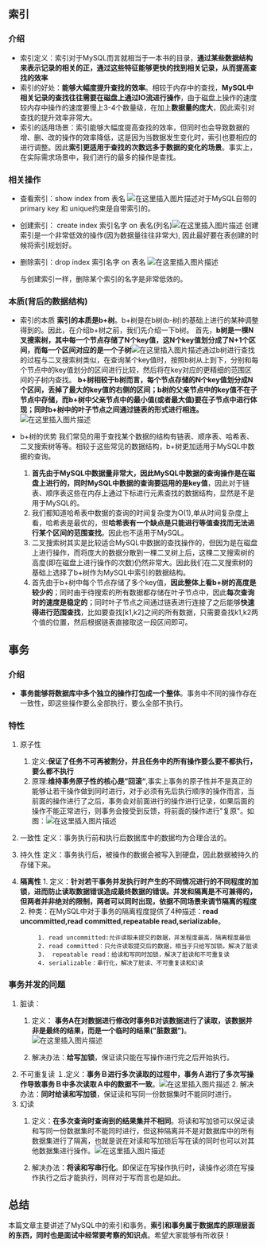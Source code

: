 ## 索引
### 介绍
+ 索引定义：索引对于MySQL而言就相当于一本书的目录，**通过某些数据结构来表示记录的相关的正，通过这些特征能够更快的找到相关记录，从而提高查找的效率**
+ 索引的好处：**能够大幅度提升查找的效率**。相较于内存中的查找，**MySQL中相关记录的查找往往需要在磁盘上通过IO流进行操作**，由于磁盘上操作的速度较内存中操作的速度要慢上3-4个数量级，在加上**数据量的庞大**，因此索引对查找的提升效率非常大。
+ 索引的适用场景：索引能够大幅度提高查找的效率，但同时也会导致数据的增、删、改的操作的效率降低，这是因为当数据发生变化时，索引也要相应的进行调整。因此**索引更适用于查找的次数远多于数据的变化的场景**。事实上，在实际需求场景中，我们进行的最多的操作是查找。
###  相关操作
+ 查看索引：show index from 表名    ![在这里插入图片描述](https://img-blog.csdnimg.cn/bf66d0c2f04a454f8bac157d600a5807.png)对于MySQL自带的primary key 和 unique约束是自带索引的。
+ 创建索引： create index 索引名字 on 表名(列名)![在这里插入图片描述](https://img-blog.csdnimg.cn/6a95a3afb5074450b03805eb4b8d6be9.png)
创建索引是一个非常低效的操作(因为数据量往往非常大), 因此最好要在表创建的时候将索引规划好。
+ 删除索引：drop index 索引名字 on 表名
![在这里插入图片描述](https://img-blog.csdnimg.cn/d7881f275e8248d8b40e7bce96d45d2d.png)

 	与创建索引一样，删除某个索引的名字是非常低效的。
###  本质(背后的数据结构)
+ 索引的本质
**索引的本质是b+树**。b+树是在b树(b-树)的基础上进行的某种调整得到的。因此，在介绍b+树之前，我们先介绍一下b树。
首先，**b树是一棵N叉搜索树，其中每一个节点存储了N个key值，这N个key值划分成了N+1个区间，而每一个区间对应的是一个子树**![在这里插入图片描述](https://img-blog.csdnimg.cn/55af47fbe37c433180e8e523604f0e07.png?x-oss-process=image/watermark,type_d3F5LXplbmhlaQ,shadow_50,text_Q1NETiBA5Zua6JWk,size_20,color_FFFFFF,t_70,g_se,x_16)通过b树进行查找的过程与二叉搜索树类似，在查询某个key值时，按照b树从上到下，分别和每个节点中的key值划分的区间进行比较，然后将在key对应的更精细的范围区间的子树内查找。
**b+树相较于b树而言，每个节点存储的N个key值划分成N个区间，丢掉了最大的key值的右侧的区间；b树的父亲节点中的key值不在子节点中存储，而b+树中父亲节点中的最小值(或者最大值)要在子节点中进行体现；同时b+树中的叶子节点之间通过链表的形式进行相连。**![在这里插入图片描述](https://img-blog.csdnimg.cn/251fbf6e009447a6ada2d27e6191c745.png?x-oss-process=image/watermark,type_d3F5LXplbmhlaQ,shadow_50,text_Q1NETiBA5Zua6JWk,size_20,color_FFFFFF,t_70,g_se,x_16)


+ b+树的优势
	我们常见的用于查找某个数据的结构有链表、顺序表、哈希表、二叉搜索树等等。相较于这些常见的数据结构，b+树更加适用于MySQL中数据的查询。
	1. **首先由于MySQL中数据量非常大，因此MySQL中数据的查询操作是在磁盘上进行的，同时MySQL中数据的查询要运用的是key值**，因此对于链表、顺序表这些在内存上通过下标进行元素查找的数据结构，显然是不是用于MySQL的。
	2. 我们都知道哈希表中数据的查询的时间复杂度为O(1),单从时间复杂度上看，哈希表是最优的，但**哈希表有一个缺点是只能进行等值查找而无法进行某个区间的范围查找**。因此也不适用于MySQL。
	3. 二叉搜索树其实是比较适合MySQL中数据的查找操作的，但因为是在磁盘上进行操作，而将庞大的数据分散到一棵二叉树上后，这棵二叉搜索树的高度(即在磁盘上进行操作的次数)仍然非常大。因此我们在二叉搜索树的基础上选择了b+树作为MySQL中索引的数据结构。
	4. 首先由于b+树中每个节点存储了多个key值，**因此整体上看b+树的高度是较少的**；同时由于待搜索的所有数据都存储在叶子节点中，因此**每次查询时的速度是稳定的**；同时叶子节点之间通过链表进行连接了之后能够**快速得进行范围查找**，比如要查找[k1,k2]之间的所有数据，只需要查找k1,k2两个值的位置，然后根据链表直接取这一段区间即可。
## 事务
### 介绍
+ **事务能够将数据库中多个独立的操作打包成一个整体**。事务中不同的操作存在一致性，即这些操作要么全部执行，要么全部不执行。 
### 特性
1. 原子性
	1. 定义:**保证了任务不可再被割分，并且任务中的所有操作要么要不都执行，要么都不执行**
	2. 原理:**维持事务原子性的核心是”回滚“**,事实上事务的原子性并不是真正的能够让若干操作做到同时进行，对于必须有先后执行顺序的操作而言，当前面的操作进行了之后，事务会对前面进行的操作进行记录，如果后面的操作不能正常进行，则事务会接受到反馈，将前面的操作进行"复原"。如图：![在这里插入图片描述](https://img-blog.csdnimg.cn/2d7ba2510ab0486dbd21b707e438daa1.png?x-oss-process=image/watermark,type_d3F5LXplbmhlaQ,shadow_50,text_Q1NETiBA5Zua6JWk,size_20,color_FFFFFF,t_70,g_se,x_16)

2. 一致性
		定义：事务执行前和执行后数据库中的数据均为合理合法的。
3. 持久性
		定义：事务执行后，被操作的数据会被写入到硬盘，因此数据被持久的存储下来。
4. **隔离性**
		1. 定义：**针对若干事务并发执行时产生的不同情况进行的不同程度的加锁，进而防止读取数据错误造成最终数据的错误。并发和隔离是不可兼得的，但两者并非绝对的限制，两者可以同时出现，依据不同场景来调节隔离的程度**
		2. 种类：在MySQL中对于事务的隔离程度提供了4种描述：**read uncommitted,read committed,repeatable read,serializable**。
			
			1. read uncommitted:允许读取未提交的数据，并发程度最高，隔离程度最低
			2. read committed：只允许读取提交后的数据，相当于只给写加锁。解决了脏读
			3.  repeatable read：给读和写同时加锁，解决了脏读和不可重复读
			4. serializable：串行化，解决了脏读、不可重复读和幻读
### 事务并发的问题
1. 脏读：
	1. 定义： **事务A在对数据进行修改时事务B对该数据进行了读取，该数据并非是最终的结果，而是一个临时的结果("脏数据")**。![在这里插入图片描述](https://img-blog.csdnimg.cn/00dd17f8482047e6b4845a6c29c7c46f.png?x-oss-process=image/watermark,type_d3F5LXplbmhlaQ,shadow_50,text_Q1NETiBA5Zua6JWk,size_20,color_FFFFFF,t_70,g_se,x_16)

	2. 解决办法：**给写加锁**，保证读只能在写操作进行完之后开始执行。
2. 不可重复读
	１.定义：**事务Ｂ进行多次读取的过程中，事务Ａ进行了多次写操作导致事务Ｂ中多次读取Ａ中的数据不一致**。![在这里插入图片描述](https://img-blog.csdnimg.cn/89ae0fe665154b51b620f634446340fe.png?x-oss-process=image/watermark,type_d3F5LXplbmhlaQ,shadow_50,text_Q1NETiBA5Zua6JWk,size_20,color_FFFFFF,t_70,g_se,x_16)
	2. 解决办法：**同时给读和写加锁**，保证读和写同一份数据集时不能同时进行。
3. 幻读 
	1. 定义：**在多次查询时查询到的结果集并不相同**。将读和写加锁可以保证读和写同一份数据集时不能同时进行，但这种隔离并不是对数据库中的所有数据集进行了隔离，也就是说在对读和写加锁后写在读的同时也可以对其他数据集进行操作。![在这里插入图片描述](https://img-blog.csdnimg.cn/00d50aacf4a6494790d973e00952ab08.png?x-oss-process=image/watermark,type_d3F5LXplbmhlaQ,shadow_50,text_Q1NETiBA5Zua6JWk,size_20,color_FFFFFF,t_70,g_se,x_16)

	2. 解决办法：**将读和写串行化**。即保证在写操作执行时，读操作必须在写操作执行之后才能执行，同样对于写而言也是如此。
## 总结
本篇文章主要讲述了MySQL中的索引和事务。**索引和事务属于数据库的原理层面的东西，同时也是面试中经常要考察的知识点**。希望大家能够有所收获！
